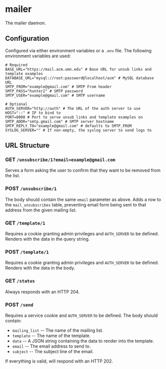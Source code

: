 mailer
======

The mailer daemon.

Configuration
-------------

Configured via either environment variables or a `.env` file. The following environment variables are used:

```
# Required
BASE_URL="https://mail.acm.umn.edu" # Base URL for unsub links and template examples
DATABASE_URL="mysql://root:password@localhost/acm" # MySQL database URL
SMTP_FROM="example@gmail.com" # SMTP From header
SMTP_PASS="hunter2" # SMTP password
SMTP_USER="example@gmail.com" # SMTP username

# Optional
AUTH_SERVER="http://auth" # The URL of the auth server to use
HOST="::" # IP to bind to
PORT=8000 # Port to serve unsub links and template examples on
SMTP_ADDR="smtp.gmail.com" # SMTP server hostname
SMTP_REPLY_TO="example@gmail.com" # defaults to SMTP_FROM
SYSLOG_SERVER="" # If non-empty, the syslog server to send logs to
```

URL Structure
-------------

### GET `/unsubscribe/1?email=example@gmail.com`

Serves a form asking the user to confirm that they want to be removed from the list.

### POST `/unsubscribe/1`

The body should contain the same `email` parameter as above. Adds a row to the `mail_unsubscribes` table, preventing email form being sent to that address from the given mailing list.

### GET `/template/1`

Requires a cookie granting admin privileges and `AUTH_SERVER` to be defined. Renders with the data in the query string.

### POST `/template/1`

Requires a cookie granting admin privileges and `AUTH_SERVER` to be defined. Renders with the data in the body.

### GET `/status`

Always responds with an HTTP 204.

### POST `/send`

Requires a service cookie and `AUTH_SERVER` to be defined. The body should contain:

-	`mailing_list` -- The name of the mailing list.
-	`template` -- The name of the template.
-	`data` -- A JSON string containing the data to render into the template.
-	`email` -- The email address to send to.
-	`subject` -- The subject line of the email.

If everything is valid, will respond with an HTTP 202.
